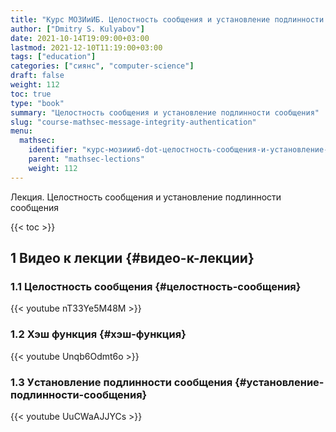 ```yaml
---
title: "Курс МОЗИиИБ. Целостность сообщения и установление подлинности сообщения"
author: ["Dmitry S. Kulyabov"]
date: 2021-10-14T19:09:00+03:00
lastmod: 2021-12-10T11:19:00+03:00
tags: ["education"]
categories: ["сиянс", "computer-science"]
draft: false
weight: 112
toc: true
type: "book"
summary: "Целостность сообщения и установление подлинности сообщения"
slug: "course-mathsec-message-integrity-authentication"
menu:
  mathsec:
    identifier: "курс-мозиииб-dot-целостность-сообщения-и-установление-подлинности-сообщения"
    parent: "mathsec-lections"
    weight: 112
---
```


Лекция. Целостность сообщения и установление подлинности сообщения

<!--more-->

{{< toc >}}


## <span class="section-num">1</span> Видео к лекции {#видео-к-лекции}


### <span class="section-num">1.1</span> Целостность сообщения {#целостность-сообщения}

{{< youtube nT33Ye5M48M >}}


### <span class="section-num">1.2</span> Хэш функция {#хэш-функция}

{{< youtube Unqb6Odmt6o >}}


### <span class="section-num">1.3</span> Уcтановление подлинности сообщения {#уcтановление-подлинности-сообщения}

{{< youtube UuCWaAJJYCs >}}
